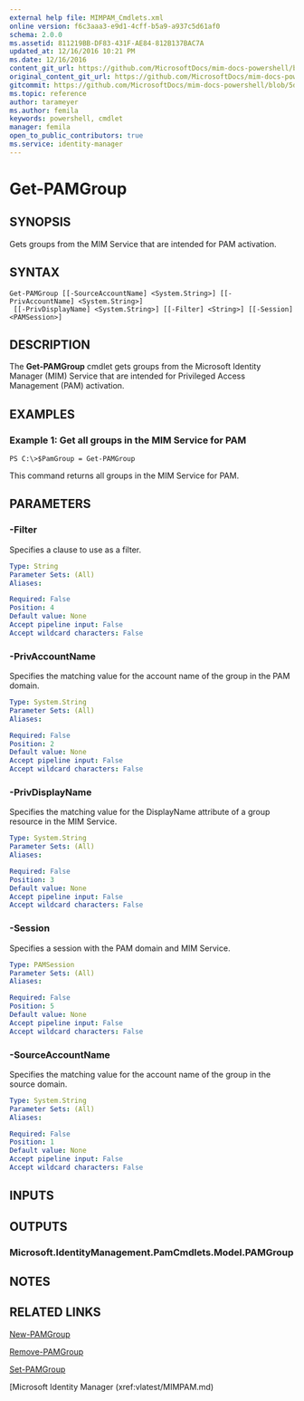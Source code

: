 ```yaml
---
external help file: MIMPAM_Cmdlets.xml
online version: f6c3aaa3-e9d1-4cff-b5a9-a937c5d61af0
schema: 2.0.0
ms.assetid: 811219BB-DF83-431F-AE84-812B137BAC7A
updated_at: 12/16/2016 10:21 PM
ms.date: 12/16/2016
content_git_url: https://github.com/MicrosoftDocs/mim-docs-powershell/blob/master/MicrosoftIdentityManager/vlatest/Get-PAMGroup.md
original_content_git_url: https://github.com/MicrosoftDocs/mim-docs-powershell/blob/master/MicrosoftIdentityManager/vlatest/Get-PAMGroup.md
gitcommit: https://github.com/MicrosoftDocs/mim-docs-powershell/blob/5d96fa08a7ab9495ea82f55bde05b621f03e62cc/MicrosoftIdentityManager/vlatest/Get-PAMGroup.md
ms.topic: reference
author: tarameyer
ms.author: femila
keywords: powershell, cmdlet
manager: femila
open_to_public_contributors: true
ms.service: identity-manager
---
```


# Get-PAMGroup

## SYNOPSIS
Gets groups from the MIM Service that are intended for PAM activation.

## SYNTAX

```
Get-PAMGroup [[-SourceAccountName] <System.String>] [[-PrivAccountName] <System.String>]
 [[-PrivDisplayName] <System.String>] [[-Filter] <String>] [[-Session] <PAMSession>]
```

## DESCRIPTION
The **Get-PAMGroup** cmdlet gets groups from the Microsoft Identity Manager (MIM) Service that are intended for Privileged Access Management (PAM) activation.

## EXAMPLES

### Example 1: Get all groups in the MIM Service for PAM
```
PS C:\>$PamGroup = Get-PAMGroup
```

This command returns all groups in the MIM Service for PAM.

## PARAMETERS

### -Filter
Specifies a clause to use as a filter.

```yaml
Type: String
Parameter Sets: (All)
Aliases: 

Required: False
Position: 4
Default value: None
Accept pipeline input: False
Accept wildcard characters: False
```

### -PrivAccountName
Specifies the matching value for the account name of the group in the PAM domain.

```yaml
Type: System.String
Parameter Sets: (All)
Aliases: 

Required: False
Position: 2
Default value: None
Accept pipeline input: False
Accept wildcard characters: False
```

### -PrivDisplayName
Specifies the matching value for the DisplayName attribute of a group resource in the MIM Service.

```yaml
Type: System.String
Parameter Sets: (All)
Aliases: 

Required: False
Position: 3
Default value: None
Accept pipeline input: False
Accept wildcard characters: False
```

### -Session
Specifies a session with the PAM domain and MIM Service.

```yaml
Type: PAMSession
Parameter Sets: (All)
Aliases: 

Required: False
Position: 5
Default value: None
Accept pipeline input: False
Accept wildcard characters: False
```

### -SourceAccountName
Specifies the matching value for the account name of the group in the source domain.

```yaml
Type: System.String
Parameter Sets: (All)
Aliases: 

Required: False
Position: 1
Default value: None
Accept pipeline input: False
Accept wildcard characters: False
```

## INPUTS

## OUTPUTS

### Microsoft.IdentityManagement.PamCmdlets.Model.PAMGroup

## NOTES

## RELATED LINKS

[New-PAMGroup](xref:vlatest/New-PAMGroup.md)

[Remove-PAMGroup](xref:vlatest/Remove-PAMGroup.md)

[Set-PAMGroup](xref:vlatest/Set-PAMGroup.md)

[Microsoft Identity Manager (xref:vlatest/MIMPAM.md)

